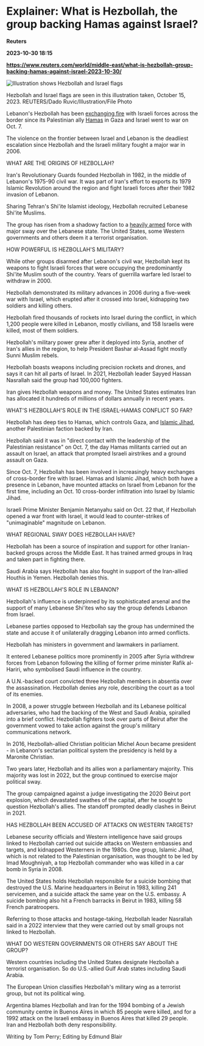 # Explainer: What is Hezbollah, the group backing Hamas against Israel?
**Reuters**

**2023-10-30 18:15**

**https://www.reuters.com/world/middle-east/what-is-hezbollah-group-backing-hamas-against-israel-2023-10-30/**

![Illustration shows Hezbollah and Israel flags](https://www.reuters.com/resizer/P_bfXVpmbUmJphHbcH0a9IEMJdc=/1920x0/filters:quality(80)/cloudfront-us-east-2.images.arcpublishing.com/reuters/YSOF4SOQE5J4ZP53IJ6VMDCRKA.jpg)

Hezbollah and Israel flags are seen in this illustration taken, October 15, 2023. REUTERS/Dado Ruvic/Illustration/File Photo

Lebanon's Hezbollah has been [exchanging fire](https://www.reuters.com/world/middle-east/lebanons-hezbollah-works-curb-hefty-losses-israel-clashes-sources-say-2023-10-30/) with Israeli forces across the border since its Palestinian ally [Hamas](https://www.reuters.com/world/middle-east/what-is-palestinian-group-hamas-2023-10-30/) in Gaza and Israel went to war on Oct. 7.

The violence on the frontier between Israel and Lebanon is the deadliest escalation since Hezbollah and the Israeli military fought a major war in 2006.

WHAT ARE THE ORIGINS OF HEZBOLLAH?

Iran's Revolutionary Guards founded Hezbollah in 1982, in the middle of Lebanon's 1975-90 civil war. It was part of Iran's effort to exports its 1979 Islamic Revolution around the region and fight Israeli forces after their 1982 invasion of Lebanon.

Sharing Tehran's Shi'ite Islamist ideology, Hezbollah recruited Lebanese Shi'ite Muslims.

The group has risen from a shadowy faction to a [heavily armed](https://www.reuters.com/world/middle-east/lebanons-hezbollah-what-weapons-does-it-have-2023-10-30/) force with major sway over the Lebanese state. The United States, some Western governments and others deem it a terrorist organisation.

HOW POWERFUL IS HEZBOLLAH'S MILITARY?

While other groups disarmed after Lebanon's civil war, Hezbollah kept its weapons to fight Israeli forces that were occupying the predominantly Shi'ite Muslim south of the country. Years of guerrilla warfare led Israel to withdraw in 2000.

Hezbollah demonstrated its military advances in 2006 during a five-week war with Israel, which erupted after it crossed into Israel, kidnapping two soldiers and killing others.

Hezbollah fired thousands of rockets into Israel during the conflict, in which 1,200 people were killed in Lebanon, mostly civilians, and 158 Israelis were killed, most of them soldiers.

Hezbollah's military power grew after it deployed into Syria, another of Iran's allies in the region, to help President Bashar al-Assad fight mostly Sunni Muslim rebels.

Hezbollah boasts weapons including precision rockets and drones, and says it can hit all parts of Israel. In 2021, Hezbollah leader Sayyed Hassan Nasrallah said the group had 100,000 fighters.

Iran gives Hezbollah weapons and money. The United States estimates Iran has allocated it hundreds of millions of dollars annually in recent years.

WHAT'S HEZBOLLAH'S ROLE IN THE ISRAEL-HAMAS CONFLICT SO FAR?

Hezbollah has deep ties to Hamas, which controls Gaza, and [Islamic Jihad](https://www.reuters.com/world/middle-east/what-is-islamic-jihad-hamas-ally-war-with-israel-2023-10-18/), another Palestinian faction backed by Iran.

Hezbollah said it was in "direct contact with the leadership of the Palestinian resistance" on Oct. 7, the day Hamas militants carried out an assault on Israel, an attack that prompted Israeli airstrikes and a ground assault on Gaza.

Since Oct. 7, Hezbollah has been involved in increasingly heavy exchanges of cross-border fire with Israel. Hamas and Islamic Jihad, which both have a presence in Lebanon, have mounted attacks on Israel from Lebanon for the first time, including an Oct. 10 cross-border infiltration into Israel by Islamic Jihad.

Israeli Prime Minister Benjamin Netanyahu said on Oct. 22 that, if Hezbollah opened a war front with Israel, it would lead to counter-strikes of "unimaginable" magnitude on Lebanon.

WHAT REGIONAL SWAY DOES HEZBOLLAH HAVE?

Hezbollah has been a source of inspiration and support for other Iranian-backed groups across the Middle East. It has trained armed groups in Iraq and taken part in fighting there.

Saudi Arabia says Hezbollah has also fought in support of the Iran-allied Houthis in Yemen. Hezbollah denies this.

WHAT IS HEZBOLLAH'S ROLE IN LEBANON?

Hezbollah's influence is underpinned by its sophisticated arsenal and the support of many Lebanese Shi'ites who say the group defends Lebanon from Israel.

Lebanese parties opposed to Hezbollah say the group has undermined the state and accuse it of unilaterally dragging Lebanon into armed conflicts.

Hezbollah has ministers in government and lawmakers in parliament.

It entered Lebanese politics more prominently in 2005 after Syria withdrew forces from Lebanon following the killing of former prime minister Rafik al-Hariri, who symbolised Saudi influence in the country.

A U.N.-backed court convicted three Hezbollah members in absentia over the assassination. Hezbollah denies any role, describing the court as a tool of its enemies.

In 2008, a power struggle between Hezbollah and its Lebanese political adversaries, who had the backing of the West and Saudi Arabia, spiralled into a brief conflict. Hezbollah fighters took over parts of Beirut after the government vowed to take action against the group's military communications network.

In 2016, Hezbollah-allied Christian politician Michel Aoun became president - in Lebanon's sectarian political system the presidency is held by a Maronite Christian.

Two years later, Hezbollah and its allies won a parliamentary majority. This majority was lost in 2022, but the group continued to exercise major political sway.

The group campaigned against a judge investigating the 2020 Beirut port explosion, which devastated swathes of the capital, after he sought to question Hezbollah's allies. The standoff prompted deadly clashes in Beirut in 2021.

HAS HEZBOLLAH BEEN ACCUSED OF ATTACKS ON WESTERN TARGETS?

Lebanese security officials and Western intelligence have said groups linked to Hezbollah carried out suicide attacks on Western embassies and targets, and kidnapped Westerners in the 1980s. One group, Islamic Jihad, which is not related to the Palestinian organisation, was thought to be led by Imad Moughniyah, a top Hezbollah commander who was killed in a car bomb in Syria in 2008.

The United States holds Hezbollah responsible for a suicide bombing that destroyed the U.S. Marine headquarters in Beirut in 1983, killing 241 servicemen, and a suicide attack the same year on the U.S. embassy. A suicide bombing also hit a French barracks in Beirut in 1983, killing 58 French paratroopers.

Referring to those attacks and hostage-taking, Hezbollah leader Nasrallah said in a 2022 interview that they were carried out by small groups not linked to Hezbollah.

WHAT DO WESTERN GOVERNMENTS OR OTHERS SAY ABOUT THE GROUP?

Western countries including the United States designate Hezbollah a terrorist organisation. So do U.S.-allied Gulf Arab states including Saudi Arabia.

The European Union classifies Hezbollah's military wing as a terrorist group, but not its political wing.

Argentina blames Hezbollah and Iran for the 1994 bombing of a Jewish community centre in Buenos Aires in which 85 people were killed, and for a 1992 attack on the Israeli embassy in Buenos Aires that killed 29 people. Iran and Hezbollah both deny responsibility.

Writing by Tom Perry; Editing by Edmund Blair